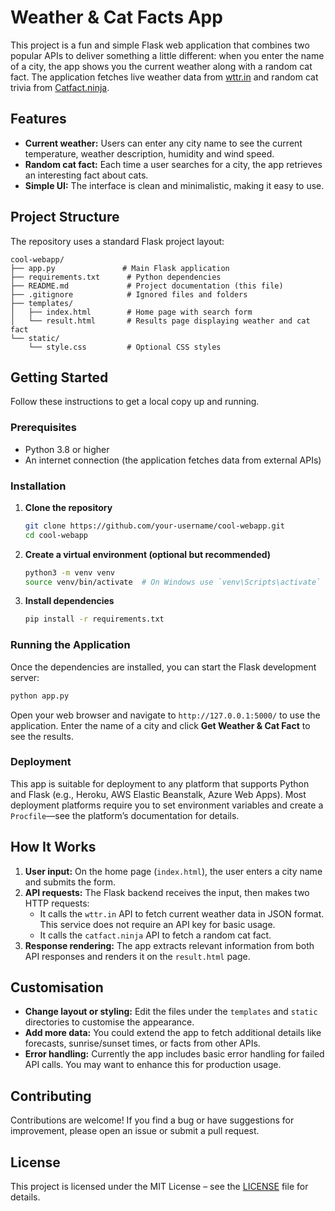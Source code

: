 # Weather & Cat Facts App

This project is a fun and simple Flask web application that combines two popular APIs to deliver something a little different: when you enter the name of a city, the app shows you the current weather along with a random cat fact. The application fetches live weather data from [wttr.in](https://wttr.in) and random cat trivia from [Catfact.ninja](https://catfact.ninja).


## Features

- **Current weather:** Users can enter any city name to see the current temperature, weather description, humidity and wind speed.
- **Random cat fact:** Each time a user searches for a city, the app retrieves an interesting fact about cats.
- **Simple UI:** The interface is clean and minimalistic, making it easy to use.

## Project Structure

The repository uses a standard Flask project layout:

```
cool-webapp/
├── app.py               # Main Flask application
├── requirements.txt      # Python dependencies
├── README.md             # Project documentation (this file)
├── .gitignore            # Ignored files and folders
├── templates/
│   ├── index.html        # Home page with search form
│   └── result.html       # Results page displaying weather and cat fact
└── static/
    └── style.css         # Optional CSS styles
```

## Getting Started

Follow these instructions to get a local copy up and running.

### Prerequisites

- Python 3.8 or higher
- An internet connection (the application fetches data from external APIs)

### Installation

1. **Clone the repository**

   ```bash
   git clone https://github.com/your-username/cool-webapp.git
   cd cool-webapp
   ```

2. **Create a virtual environment (optional but recommended)**

   ```bash
   python3 -m venv venv
   source venv/bin/activate  # On Windows use `venv\Scripts\activate`
   ```

3. **Install dependencies**

   ```bash
   pip install -r requirements.txt
   ```

### Running the Application

Once the dependencies are installed, you can start the Flask development server:

```bash
python app.py
```

Open your web browser and navigate to `http://127.0.0.1:5000/` to use the application. Enter the name of a city and click **Get Weather & Cat Fact** to see the results.

### Deployment

This app is suitable for deployment to any platform that supports Python and Flask (e.g., Heroku, AWS Elastic Beanstalk, Azure Web Apps). Most deployment platforms require you to set environment variables and create a `Procfile`—see the platform’s documentation for details.

## How It Works

1. **User input:** On the home page (`index.html`), the user enters a city name and submits the form.
2. **API requests:** The Flask backend receives the input, then makes two HTTP requests:
   - It calls the `wttr.in` API to fetch current weather data in JSON format. This service does not require an API key for basic usage.
   - It calls the `catfact.ninja` API to fetch a random cat fact.
3. **Response rendering:** The app extracts relevant information from both API responses and renders it on the `result.html` page.

## Customisation

- **Change layout or styling:** Edit the files under the `templates` and `static` directories to customise the appearance.
- **Add more data:** You could extend the app to fetch additional details like forecasts, sunrise/sunset times, or facts from other APIs.
- **Error handling:** Currently the app includes basic error handling for failed API calls. You may want to enhance this for production usage.

## Contributing

Contributions are welcome! If you find a bug or have suggestions for improvement, please open an issue or submit a pull request.

## License

This project is licensed under the MIT License – see the [LICENSE](LICENSE) file for details.
